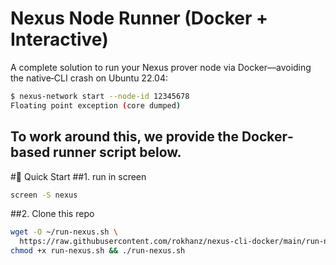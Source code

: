 # Nexus Node Runner (Docker + Interactive)

A complete solution to run your Nexus prover node via Docker—avoiding the native‐CLI crash on Ubuntu 22.04:

```bash
$ nexus-network start --node-id 12345678
Floating point exception (core dumped)
```
To work around this, we provide the Docker‐based runner script below.
---

#🚀 Quick Start
##1. run in screen
```bash
screen -S nexus
```

##2. Clone this repo
```bash
wget -O ~/run-nexus.sh \
  https://raw.githubusercontent.com/rokhanz/nexus-cli-docker/main/run-nexus.sh &&
chmod +x run-nexus.sh && ./run-nexus.sh
```
